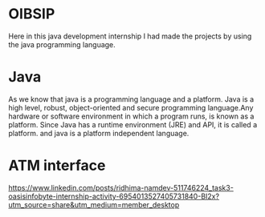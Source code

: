 # OIBSIP
Here in this java development internship I had made the projects by using the java programming language.
# Java
As we know that java is a programming language and a platform. Java is a high level, robust, object-oriented and secure programming language.Any hardware or software environment in which a program runs, is known as a platform. Since Java has a runtime environment (JRE) and API, it is called a platform. and java is a platform independent language.

# ATM interface
https://www.linkedin.com/posts/ridhima-namdev-511746224_task3-oasisinfobyte-internship-activity-6954013527405731840-BI2x?utm_source=share&utm_medium=member_desktop
